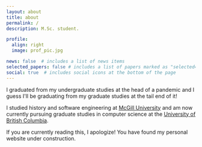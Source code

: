 ```yaml
---
layout: about
title: about
permalink: /
description: M.Sc. student.

profile:
  align: right
  image: prof_pic.jpg

news: false  # includes a list of news items
selected_papers: false # includes a list of papers marked as "selected={true}"
social: true  # includes social icons at the bottom of the page
---
```


I graduated from my undergraduate studies at the head of a pandemic and I guess I'll be graduating from my graduate studies at the tail end of it!

I studied history and software engineering at <a href="https://www.mcgill.ca/">McGill University</a> and am now currently pursuing graduate studies in computer science at the <a href="https://www.ubc.ca/">University of British Columbia</a>.

If you are currently reading this, I apologize! You have found my personal website under construction.